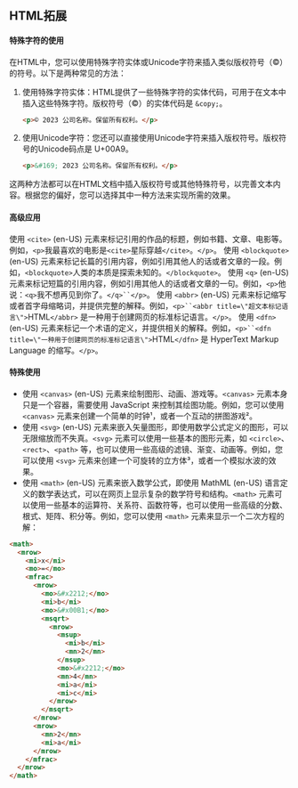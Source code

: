 ## HTML拓展

#### 特殊字符的使用

在HTML中，您可以使用特殊字符实体或Unicode字符来插入类似版权符号（©）的符号。以下是两种常见的方法：

1. 使用特殊字符实体：HTML提供了一些特殊字符的实体代码，可用于在文本中插入这些特殊字符。版权符号（©）的实体代码是 `&copy;`。

   ```html
   <p>© 2023 公司名称。保留所有权利。</p>
   ```

2. 使用Unicode字符：您还可以直接使用Unicode字符来插入版权符号。版权符号的Unicode码点是 U+00A9。

   ```html
   <p>&#169; 2023 公司名称。保留所有权利。</p>
   ```

这两种方法都可以在HTML文档中插入版权符号或其他特殊符号，以完善文本内容。根据您的偏好，您可以选择其中一种方法来实现所需的效果。

#### 高级应用

使用 `<cite>` (en-US) 元素来标记引用的作品的标题，例如书籍、文章、电影等。例如，`<p>`我最喜欢的电影是`<cite>`星际穿越`</cite>`。`</p>`。
使用 `<blockquote>` (en-US) 元素来标记长篇的引用内容，例如引用其他人的话或者文章的一段。例如，`<blockquote>`人类的本质是探索未知的。`</blockquote>`。
使用 `<q>` (en-US) 元素来标记短篇的引用内容，例如引用其他人的话或者文章的一句。例如，`<p>`他说：`<q>`我不想再见到你了。`</q>``</p>`。
使用 `<abbr>` (en-US) 元素来标记缩写或者首字母缩略词，并提供完整的解释。例如，`<p>``<abbr title=\"超文本标记语言\">`HTML`</abbr>` 是一种用于创建网页的标准标记语言。`</p>`。
使用 `<dfn>` (en-US) 元素来标记一个术语的定义，并提供相关的解释。例如，`<p>``<dfn title=\"一种用于创建网页的标准标记语言\">`HTML`</dfn>` 是 HyperText Markup Language 的缩写。`</p>`。

#### 特殊使用

- 使用 `<canvas>` (en-US) 元素来绘制图形、动画、游戏等。`<canvas>` 元素本身只是一个容器，需要使用 JavaScript 来控制其绘图功能。例如，您可以使用 `<canvas>` 元素来创建一个简单的时钟¹，或者一个互动的拼图游戏²。
- 使用 `<svg>` (en-US) 元素来嵌入矢量图形，即使用数学公式定义的图形，可以无限缩放而不失真。`<svg>` 元素可以使用一些基本的图形元素，如 `<circle>`、`<rect>`、`<path>` 等，也可以使用一些高级的滤镜、渐变、动画等。例如，您可以使用 `<svg>` 元素来创建一个可旋转的立方体³，或者一个模拟水波的效果。
- 使用 `<math>` (en-US) 元素来嵌入数学公式，即使用 MathML (en-US) 语言定义的数学表达式，可以在网页上显示复杂的数学符号和结构。`<math>` 元素可以使用一些基本的运算符、关系符、函数符等，也可以使用一些高级的分数、根式、矩阵、积分等。例如，您可以使用 `<math>` 元素来显示一个二次方程的解：

```html
<math>
  <mrow>
    <mi>x</mi>
    <mo>=</mo>
    <mfrac>
      <mrow>
        <mo>&#x2212;</mo>
        <mi>b</mi>
        <mo>&#x00B1;</mo>
        <msqrt>
          <mrow>
            <msup>
              <mi>b</mi>
              <mn>2</mn>
            </msup>
            <mo>&#x2212;</mo>
            <mn>4</mn>
            <mi>a</mi>
            <mi>c</mi>
          </mrow>
        </msqrt>
      </mrow>
      <mrow>
        <mn>2</mn>
        <mi>a</mi>
      </mrow>
    </mfrac>
  </mrow>
</math>
```
